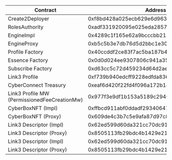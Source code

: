 | Contract                                     | Address                                    |
| -------------------------------------------- | ------------------------------------------ |
| Create2Deployer                              | 0xf8bd428a025ecb629e6d963ec78399587682fe14 |
| RolesAuthority                               | 0xadf331920095e025eda2857eef2d2ff531f2812f |
| EngineImpl                                   | 0x4289c1f165e62a9bcccbb215990abeb10fa8e8bd |
| EngineProxy                                  | 0xb5c5b3e7db76d5d2bbc1e30f6b7aa722acd55092 |
| Profile Factory                              | 0x40ccddf2ce83f7ac5ba187b422de42954f6962b1 |
| Essence Factory                              | 0x0d0d024ee9307806c941a35ca3c37907b91187b5 |
| Subscribe Factory                            | 0xd63cc5c72d459234d64d2ae13ce8eeda5576e935 |
| Link3 Profile                                | 0xf739b940edcff9228edfda83664a7584e170dc75 |
| CyberConnect Treasury                        | 0xeaf6d420f22fd4f096a172b14d20bf573713058e |
| Link3 Profile MW (PermissionedFeeCreationMw) | 0x977f3e9df1b153a5189c29465d650b312b900320 |
| CyberBoxNFT (Impl)                           | 0xffbcd911abf0ddadf293406472e30d5a593c57a2 |
| CyberBoxNFT (Proxy)                          | 0x609de4c3b7c5e9afa87d97c8ef2280910b5b7608 |
| Link3 Descriptor (Impl)                      | 0x62ed599d60da321cc70dc910c1d18e08b721b344 |
| Link3 Descriptor (Proxy)                     | 0x8505113fb29bdc4b1429e2107694d22b19f1dcc7 |
| Link3 Descriptor (Impl)                      | 0x62ed599d60da321cc70dc910c1d18e08b721b344 |
| Link3 Descriptor (Proxy)                     | 0x8505113fb29bdc4b1429e2107694d22b19f1dcc7 |
